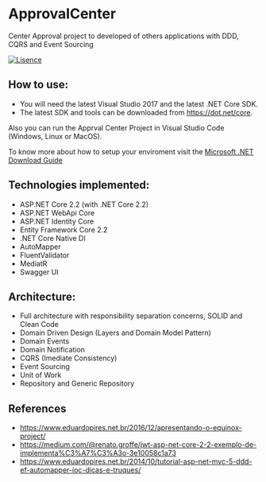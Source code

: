 # ApprovalCenter
Center Approval project to developed of others applications with DDD, CQRS and Event Sourcing

[![Lisence](https://img.shields.io/github/license/OliveiraMarcos/BaseFoundationProject)](LICENSE)

## How to use:
- You will need the latest Visual Studio 2017 and the latest .NET Core SDK.
- The latest SDK and tools can be downloaded from https://dot.net/core.

Also you can run the Apprval Center Project in Visual Studio Code (Windows, Linux or MacOS).

To know more about how to setup your enviroment visit the [Microsoft .NET Download Guide](https://www.microsoft.com/net/download)

## Technologies implemented:

- ASP.NET Core 2.2 (with .NET Core 2.2)
 - ASP.NET WebApi Core
 - ASP.NET Identity Core
- Entity Framework Core 2.2
- .NET Core Native DI
- AutoMapper
- FluentValidator
- MediatR
- Swagger UI

## Architecture:

- Full architecture with responsibility separation concerns, SOLID and Clean Code
- Domain Driven Design (Layers and Domain Model Pattern)
- Domain Events
- Domain Notification
- CQRS (Imediate Consistency)
- Event Sourcing
- Unit of Work
- Repository and Generic Repository

## References

- https://www.eduardopires.net.br/2016/12/apresentando-o-equinox-project/
- https://medium.com/@renato.groffe/jwt-asp-net-core-2-2-exemplo-de-implementa%C3%A7%C3%A3o-3e10058c1a73
- https://www.eduardopires.net.br/2014/10/tutorial-asp-net-mvc-5-ddd-ef-automapper-ioc-dicas-e-truques/
